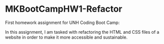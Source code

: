 # MKBootCampHW1-Refactor
First homework assignment for UNH Coding Boot Camp:

In this assignment, I am tasked with refactoring the HTML and CSS files of a website in order to make it more accessible and sustainable.
